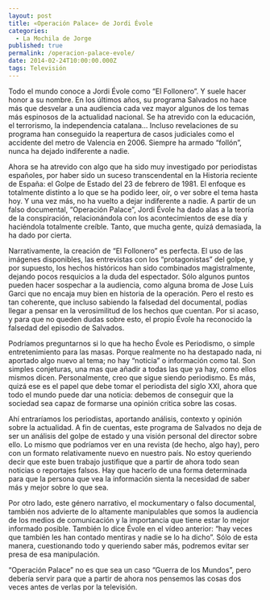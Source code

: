 ```yaml
---
layout: post
title: «Operación Palace» de Jordi Évole
categories:
  - La Mochila de Jorge
published: true
permalink: /operacion-palace-evole/
date: 2014-02-24T10:00:00.000Z
tags: Televisión
---
```

Todo el mundo conoce a Jordi Évole como “El Follonero”. Y suele hacer honor a su nombre. En los últimos años, su programa Salvados no hace más que desvelar a una audiencia cada vez mayor algunos de los temas más espinosos de la actualidad nacional. Se ha atrevido con la educación, el terrorismo, la independencia catalana… Incluso revelaciones de su programa han conseguido la reapertura de casos judiciales como el accidente del metro de Valencia en 2006. Siempre ha armado “follón”, nunca ha dejado indiferente a nadie.

Ahora se ha atrevido con algo que ha sido muy investigado por periodistas españoles, por haber sido un suceso transcendental en la Historia reciente de España: el Golpe de Estado del 23 de febrero de 1981. El enfoque es totalmente distinto a lo que se ha podido leer, oír, o ver sobre el tema hasta hoy. Y una vez más, no ha vuelto a dejar indiferente a nadie. A partir de un falso documental, “Operación Palace”, Jordi Évole ha dado alas a la teoría de la conspiración, relacionándola con los acontecimientos de ese día y haciéndola totalmente creíble. Tanto, que mucha gente, quizá demasiada, la ha dado por cierta.

Narrativamente, la creación de “El Follonero” es perfecta. El uso de las imágenes disponibles, las entrevistas con los “protagonistas” del golpe, y por supuesto, los hechos históricos han sido combinados magistralmente, dejando pocos resquicios a la duda del espectador. Sólo algunos puntos pueden hacer sospechar a la audiencia, como alguna broma de Jose Luis Garci que no encaja muy bien en historia de la operación. Pero el resto es tan coherente, que incluso sabiendo la falsedad del documental, podías llegar a pensar en la verosimilitud de los hechos que cuentan. Por si acaso, y para que no queden dudas sobre esto, el propio Évole ha reconocido la falsedad del episodio de Salvados.

Podríamos preguntarnos si lo que ha hecho Évole es Periodismo, o simple entretenimiento para las masas. Porque realmente no ha destapado nada, ni aportado algo nuevo al tema; no hay “noticia” o información como tal. Son simples conjeturas, una mas que añadir a todas las que ya hay, como ellos mismos dicen. Personalmente, creo que sigue siendo periodismo. Es más, quizá ese es el papel que debe tomar el periodista del siglo XXI, ahora que todo el mundo puede dar una noticia: debemos de conseguir que la sociedad sea capaz de formarse una opinión critica sobre las cosas.

Ahí entraríamos los periodistas, aportando análisis, contexto y opinión sobre la actualidad. A fin de cuentas, este programa de Salvados no deja de ser un análisis del golpe de estado y una visión personal del director sobre ello. Lo mismo que podríamos ver en una revista (de hecho, algo hay), pero con un formato relativamente nuevo en nuestro país. No estoy queriendo decir que este buen trabajo justifique que a partir de ahora todo sean noticias o reportajes falsos. Hay que hacerlo de una forma determinada para que la persona que vea la información sienta la necesidad de saber más y mejor sobre lo que sea.

Por otro lado, este género narrativo, el mockumentary o falso documental, también nos advierte de lo altamente manipulables que somos la audiencia de los medios de comunicación y la importancia que tiene estar lo mejor informado posible. También lo dice Évole en el vídeo anterior: “hay veces que también les han contado mentiras y nadie se lo ha dicho”. Sólo de esta manera, cuestionando todo y queriendo saber más, podremos evitar ser presa de esa manipulación.

“Operación Palace” no es que sea un caso “Guerra de los Mundos”, pero debería servir para que a partir de ahora nos pensemos las cosas dos veces antes de verlas por la televisión.
